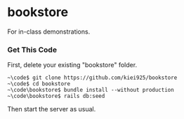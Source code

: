 # bookstore

For in-class demonstrations.

### Get This Code

First, delete your existing "bookstore" folder.  

```
~\code$ git clone https://github.com/kiei925/bookstore
~\code$ cd bookstore
~\code\bookstore$ bundle install --without production
~\code\bookstore$ rails db:seed
```

Then start the server as usual.

